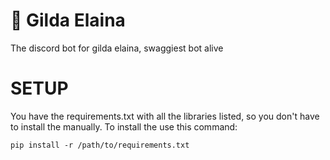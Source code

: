 # 🦾 Gilda Elaina
The discord bot for gilda elaina, swaggiest bot alive

# SETUP

You have the requirements.txt with all the libraries listed, so you don't have to install the manually. To install the use this command:

```
pip install -r /path/to/requirements.txt
```
